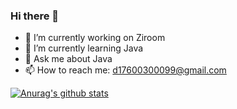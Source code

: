 ### Hi there 👋

- 🔭 I’m currently working on Ziroom
- 🌱 I’m currently learning Java
- 💬 Ask me about Java
- 📫 How to reach me: d17600300099@gmail.com

[![Anurag's github stats](https://github-readme-stats.vercel.app/api?username=lingyun00)](https://github.com/anuraghazra/github-readme-stats)
